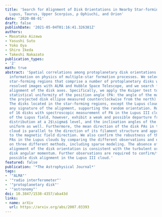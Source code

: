 ```yaml
---
title: 'Search for Alignment of Disk Orientations in Nearby Star-forming Regions:
  Lupus, Taurus, Upper Scorpius, ρ Ophiuchi, and Orion'
date: '2020-08-01'
draft: false
publishDate: '2021-05-04T01:16:41.326381Z'
authors:
- Masataka Aizawa
- Yasushi Suto
- Yoko Oya
- Shiro Ikeda
- Takeshi Nakazato
publication_types:
- '2'
math: true
abstract: 'Spatial correlations among protoplanetary disk orientations carry unique
  information on physics of multiple-star formation processes. We select five nearby
  star-forming regions that comprise a number of protoplanetary disks with spatially
  resolved images with ALMA and Hubble Space Telescope, and we search for the mutual
  alignment of the disk axes. Specifically, we apply the Kuiper test to examine the
  statistical uniformity of the position angle (PA: the angle of the major axis of
  the projected disk ellipse measured counterclockwise from the north) distribution.
  The disks located in the star-forming regions, except the Lupus clouds, do not show
  any signature of the alignment, supporting the random orientation. Rotational axes
  of 16 disks with spectroscopic measurement of PA in the Lupus III cloud, a subregion
  of the Lupus field, however, exhibit a weak and possible departure from the random
  distribution at a 2$\sigma$ level, and the inclination angles of the 16 disks are not
  uniform as well. Furthermore, the mean direction of the disk PAs in the Lupus III
  cloud is parallel to the direction of its filament structure and approximately perpendicular
  to the magnetic field direction. We also confirm the robustness of the estimated
  PAs in the Lupus clouds by comparing the different observations and estimators based
  on three different methods, including sparse modeling. The absence of the significant
  alignment of the disk orientation is consistent with the turbulent origin of the
  disk angular momentum. Further observations are required to confirm/falsify the
  possible disk alignment in the Lupus III cloud.'
featured: false
publication: '*The Astrophysical Journal*'
tags:
- '"ALMA"'
- '"radio interferometer"'
- '"protoplanetary disk"'
- '"astronomy"'
doi: 10.3847/1538-4357/aba43d
links:
- name: arXiv
  url: https://arxiv.org/abs/2007.03393
---
```

